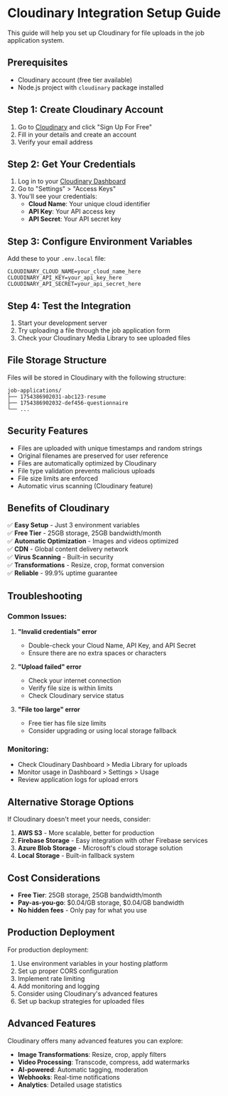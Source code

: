 # Cloudinary Integration Setup Guide

This guide will help you set up Cloudinary for file uploads in the job application system.

## Prerequisites
- Cloudinary account (free tier available)
- Node.js project with `cloudinary` package installed

## Step 1: Create Cloudinary Account

1. Go to [Cloudinary](https://cloudinary.com/) and click "Sign Up For Free"
2. Fill in your details and create an account
3. Verify your email address

## Step 2: Get Your Credentials

1. Log in to your [Cloudinary Dashboard](https://cloudinary.com/console)
2. Go to "Settings" > "Access Keys"
3. You'll see your credentials:
   - **Cloud Name**: Your unique cloud identifier
   - **API Key**: Your API access key
   - **API Secret**: Your API secret key

## Step 3: Configure Environment Variables

Add these to your `.env.local` file:

```env
CLOUDINARY_CLOUD_NAME=your_cloud_name_here
CLOUDINARY_API_KEY=your_api_key_here
CLOUDINARY_API_SECRET=your_api_secret_here
```

## Step 4: Test the Integration

1. Start your development server
2. Try uploading a file through the job application form
3. Check your Cloudinary Media Library to see uploaded files

## File Storage Structure

Files will be stored in Cloudinary with the following structure:
```
job-applications/
├── 1754386902031-abc123-resume
├── 1754386902032-def456-questionnaire
└── ...
```

## Security Features

- Files are uploaded with unique timestamps and random strings
- Original filenames are preserved for user reference
- Files are automatically optimized by Cloudinary
- File type validation prevents malicious uploads
- File size limits are enforced
- Automatic virus scanning (Cloudinary feature)

## Benefits of Cloudinary

✅ **Easy Setup** - Just 3 environment variables  
✅ **Free Tier** - 25GB storage, 25GB bandwidth/month  
✅ **Automatic Optimization** - Images and videos optimized  
✅ **CDN** - Global content delivery network  
✅ **Virus Scanning** - Built-in security  
✅ **Transformations** - Resize, crop, format conversion  
✅ **Reliable** - 99.9% uptime guarantee  

## Troubleshooting

### Common Issues:

1. **"Invalid credentials" error**
   - Double-check your Cloud Name, API Key, and API Secret
   - Ensure there are no extra spaces or characters

2. **"Upload failed" error**
   - Check your internet connection
   - Verify file size is within limits
   - Check Cloudinary service status

3. **"File too large" error**
   - Free tier has file size limits
   - Consider upgrading or using local storage fallback

### Monitoring:

- Check Cloudinary Dashboard > Media Library for uploads
- Monitor usage in Dashboard > Settings > Usage
- Review application logs for upload errors

## Alternative Storage Options

If Cloudinary doesn't meet your needs, consider:

1. **AWS S3** - More scalable, better for production
2. **Firebase Storage** - Easy integration with other Firebase services
3. **Azure Blob Storage** - Microsoft's cloud storage solution
4. **Local Storage** - Built-in fallback system

## Cost Considerations

- **Free Tier**: 25GB storage, 25GB bandwidth/month
- **Pay-as-you-go**: $0.04/GB storage, $0.04/GB bandwidth
- **No hidden fees** - Only pay for what you use

## Production Deployment

For production deployment:

1. Use environment variables in your hosting platform
2. Set up proper CORS configuration
3. Implement rate limiting
4. Add monitoring and logging
5. Consider using Cloudinary's advanced features
6. Set up backup strategies for uploaded files

## Advanced Features

Cloudinary offers many advanced features you can explore:

- **Image Transformations**: Resize, crop, apply filters
- **Video Processing**: Transcode, compress, add watermarks
- **AI-powered**: Automatic tagging, moderation
- **Webhooks**: Real-time notifications
- **Analytics**: Detailed usage statistics
